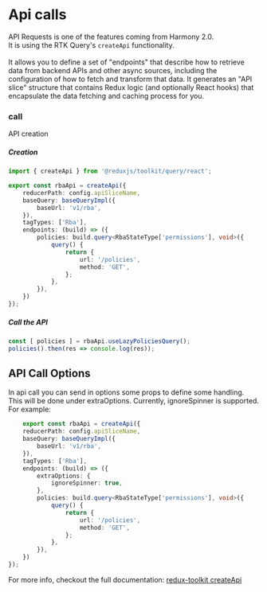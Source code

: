 # Api calls


API Requests is one of the features coming from Harmony 2.0.<br/>
It is using the RTK Query's `createApi` functionality.<br/><br/>
It allows you to define a set of "endpoints" that describe how to retrieve data from backend APIs and other async sources, including the configuration of how to fetch and transform that data. It generates an "API slice" structure that contains Redux logic (and optionally React hooks) that encapsulate the data fetching and caching process for you.

### call
API creation 

##### Creation

``` typescript
import { createApi } from '@reduxjs/toolkit/query/react';

export const rbaApi = createApi({
	reducerPath: config.apiSliceName,
	baseQuery: baseQueryImpl({
		baseUrl: 'v1/rba',
	}),
	tagTypes: ['Rba'],
	endpoints: (build) => ({
		policies: build.query<RbaStateType['permissions'], void>({
			query() {
				return {
					url: '/policies',
					method: 'GET',
				};
			},
		}),
	})
});

```

##### Call the API

````typescript
const [ policies ] = rbaApi.useLazyPoliciesQuery();
policies().then(res => console.log(res));
````

## API Call Options

In api call you can send in options some props to define some handling. This will be done under extraOptions. Currently, ignoreSpinner is supported. For example:
```typescript
    export const rbaApi = createApi({
	reducerPath: config.apiSliceName,
	baseQuery: baseQueryImpl({
		baseUrl: 'v1/rba',
	}),
	tagTypes: ['Rba'],
	endpoints: (build) => ({
	    extraOptions: {
            ignoreSpinner: true,
        },
		policies: build.query<RbaStateType['permissions'], void>({
			query() {
				return {
					url: '/policies',
					method: 'GET',
				};
			},
		}),
	})
});
```

For more info, checkout the full documentation:
[redux-toolkit createApi](https://redux-toolkit.js.org/rtk-query/api/createApi)